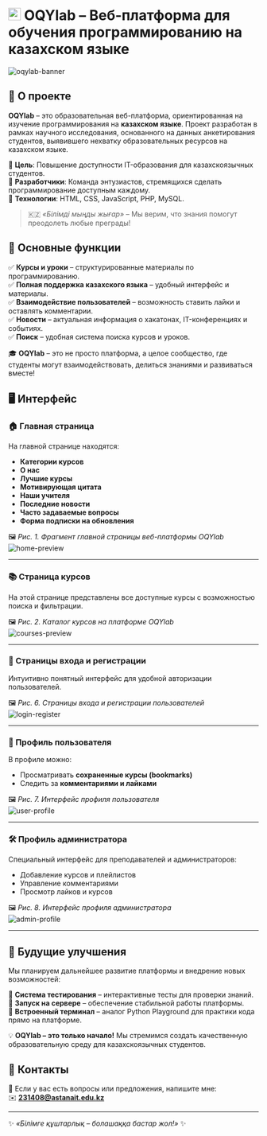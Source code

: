 # <img src="https://raw.githubusercontent.com/Tarikul-Islam-Anik/Animated-Fluent-Emojis/master/Emojis/Smilies/Blue%20Heart.png" alt="Blue Heart" width="25" height="25" /> OQYlab – Веб-платформа для обучения программированию на казахском языке  

![oqylab-banner](assets/oqylab.png)

## 📌 О проекте  

**OQYlab** – это образовательная веб-платформа, ориентированная на изучение программирования на **казахском языке**. Проект разработан в рамках научного исследования, основанного на данных анкетирования студентов, выявившего нехватку образовательных ресурсов на казахском языке.  

🔹 **Цель**: Повышение доступности IT-образования для казахскоязычных студентов.  
🔹 **Разработчики**: Команда энтузиастов, стремящихся сделать программирование доступным каждому.  
🔹 **Технологии**: HTML, CSS, JavaScript, PHP, MySQL.  

> 🇰🇿 _«Білімді мыңды жығар»_ – Мы верим, что знания помогут преодолеть любые преграды!  

## 🎯 Основные функции  

✅ **Курсы и уроки** – структурированные материалы по программированию.  
✅ **Полная поддержка казахского языка** – удобный интерфейс и материалы.  
✅ **Взаимодействие пользователей** – возможность ставить лайки и оставлять комментарии.  
✅ **Новости** – актуальная информация о хакатонах, IT-конференциях и событиях.  
✅ **Поиск** – удобная система поиска курсов и уроков.  

🎓 **OQYlab** – это не просто платформа, а целое сообщество, где студенты могут взаимодействовать, делиться знаниями и развиваться вместе!  

## 🖥️ Интерфейс  

### 🏠 Главная страница  

На главной странице находятся:  
- **Категории курсов**  
- **О нас**  
- **Лучшие курсы**  
- **Мотивирующая цитата**  
- **Наши учителя**  
- **Последние новости**  
- **Часто задаваемые вопросы**  
- **Форма подписки на обновления**  

🖼️ _Рис. 1. Фрагмент главной страницы веб-платформы OQYlab_  
![home-preview](assets/home.png)  

---

### 📚 Страница курсов  

На этой странице представлены все доступные курсы с возможностью поиска и фильтрации.  

🖼️ _Рис. 2. Каталог курсов на платформе OQYlab_  
![courses-preview](assets/courses.png)  

---

### 🔐 Страницы входа и регистрации  

Интуитивно понятный интерфейс для удобной авторизации пользователей.  

🖼️ _Рис. 6. Страницы входа и регистрации пользователей_  
![login-register](assets/login-register.png)  

---

### 👤 Профиль пользователя  

В профиле можно:  
- Просматривать **сохраненные курсы (bookmarks)**  
- Следить за **комментариями и лайками**  

🖼️ _Рис. 7. Интерфейс профиля пользователя_  
![user-profile](assets/user-profile.png)  

---

### 🛠️ Профиль администратора  

Специальный интерфейс для преподавателей и администраторов:  
- Добавление курсов и плейлистов  
- Управление комментариями  
- Просмотр лайков и курсов  

🖼️ _Рис. 8. Интерфейс профиля администратора_  
![admin-profile](assets/admin-panel.png)  

---

## 🚀 Будущие улучшения  

Мы планируем дальнейшее развитие платформы и внедрение новых возможностей:  

🔹 **Система тестирования** – интерактивные тесты для проверки знаний.  
🔹 **Запуск на сервере** – обеспечение стабильной работы платформы.  
🔹 **Встроенный терминал** – аналог Python Playground для практики кода прямо на платформе.  

💡 **OQYlab – это только начало!** Мы стремимся создать качественную образовательную среду для казахскоязычных студентов.  

## 📩 Контакты  

📧 Если у вас есть вопросы или предложения, напишите мне:  
✉️ **231408@astanait.edu.kz**  

---

✨ _«Білімге құштарлық – болашаққа бастар жол!»_ ✨  

